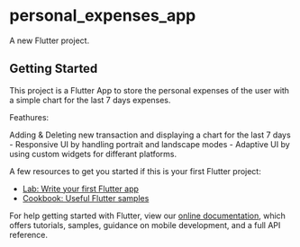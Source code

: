 # personal_expenses_app

A new Flutter project.

## Getting Started

This project is a Flutter App to store the personal expenses of the user with a simple chart for the last 7 days expenses.

Feathures:

Adding & Deleting new transaction and displaying a chart for the last 7 days - Responsive UI by handling portrait and landscape         modes - Adaptive UI by using custom widgets for differant platforms.

A few resources to get you started if this is your first Flutter project:

- [Lab: Write your first Flutter app](https://flutter.dev/docs/get-started/codelab)
- [Cookbook: Useful Flutter samples](https://flutter.dev/docs/cookbook)

For help getting started with Flutter, view our
[online documentation](https://flutter.dev/docs), which offers tutorials,
samples, guidance on mobile development, and a full API reference.
